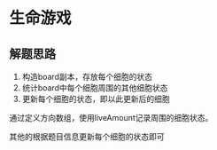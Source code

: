 # 生命游戏

## 解题思路

1. 构造board副本，存放每个细胞的状态
2. 统计board中每个细胞周围的其他细胞状态
3. 更新每个细胞的状态，即以此更新后的细胞

通过定义方向数组，使用liveAmount记录周围的细胞状态。

其他的根据题目信息更新每个细胞的状态即可
